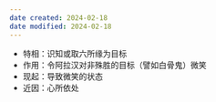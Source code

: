 ```yaml
---
date created: 2024-02-18
date modified: 2024-02-18
---
```

- 特相：识知或取六所缘为目标    
- 作用：令阿拉汉对非殊胜的目标（譬如白骨鬼）微笑    
- 现起：导致微笑的状态    
- 近因：心所依处
